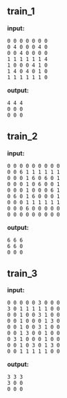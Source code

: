 
## train_1

**input:**
```
0 0 0 0 0 0 0
0 4 0 0 0 4 0
0 0 4 0 0 0 0
1 1 1 1 1 1 4
1 0 0 0 4 1 0
1 4 0 4 0 1 0
1 1 1 1 1 1 0
```


**output:**
```
4 4 4
0 0 0
0 0 0
```


## train_2

**input:**
```
0 0 0 0 0 0 0 0 0
0 0 6 1 1 1 1 1 1
0 0 0 1 6 0 6 0 1
0 0 0 1 0 6 0 0 1
0 0 0 1 0 0 0 6 1
0 6 0 1 6 0 0 0 1
0 0 0 1 1 1 1 1 1
0 0 0 6 0 0 0 0 0
0 0 0 0 0 0 0 0 0
```


**output:**
```
6 6 6
6 6 0
0 0 0
```


## train_3

**input:**
```
0 0 0 0 0 3 0 0 0
3 0 1 1 1 1 1 0 0
0 0 1 0 0 3 1 0 0
0 0 1 0 0 0 1 3 0
0 0 1 0 0 3 1 0 0
0 0 1 3 0 0 1 0 0
0 3 1 0 0 0 1 0 0
0 0 1 0 3 0 1 3 0
0 0 1 1 1 1 1 0 0
```


**output:**
```
3 3 3
3 0 0
0 0 0
```

